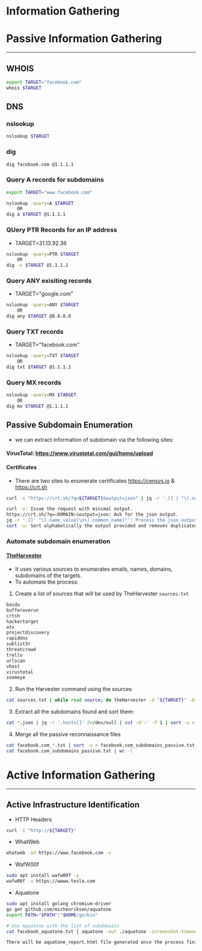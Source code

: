 # Information Gathering


# Passive Information Gathering
-----

## WHOIS
```bash
export TARGET="facebook.com"
whois $TARGET
```

## DNS
### nslookup
```bash
nslookup $TARGET

```

### dig
```bash
dig facebook.com @1.1.1.1
```

### Query A records for subdomains
```bash
export TARGET="www.facebook.com"

nslookup -query=A $TARGET 
	OR
dig a $TARGET @1.1.1.1
```

### QUery PTR Records for an IP address
- TARGET=31.13.92.36

```bash
nslookup -query=PTR $TARGET
	OR
dig -x $TARGET @1.1.1.1
```

### Query ANY exisiting records
- TARGET="google.com"

```bash
nslookup -query=ANY $TARGET
	OR
dig any $TARGET @8.8.8.8
```

### Query TXT records
- TARGET="facebook.com"
```bash
nslookup -query=TXT $TARGET
	OR
dig txt $TARGET @1.1.1.1
```

### Query MX records
```bash
nslookup -query=MX $TARGET
	OR
dig mx $TARGET @1.1.1.1
```

## Passive Subdomain Enumeration
- we can extract information of subdomain via the following sites:

#### VirusTotal: https://www.virustotal.com/gui/home/upload
#### Certificates
- There are two sites to enumerate certificates
https://censys.io
	&
https://crt.sh

```bash
curl -s "https://crt.sh/?q=${TARGET}&output=json" | jq -r '.[] | "\(.name_value)\n\(.common_name)"' | sort -u > "${TARGET}_crt.sh.txt"

curl -s: Issue the request with minimal output.
https://crt.sh/?q=<DOMAIN>&output=json: Ask for the json output.
jq -r '.[]' "\(.name_value)\n\(.common_name)"': Process the json output and print certificate's name value and common name one per line.
sort -u: Sort alphabetically the output provided and removes duplicates.
```

### Automate subdomain enumeration
#### [TheHarvester](https://github.com/laramies/theHarvester)
- It uses various sources to enumerates emails, names, domains, subdomains of the targets.
- To automate the process:
1. Create a list of sources that will be used by TheHarvester `sources.txt`
```bash
baidu
bufferoverun
crtsh
hackertarget
otx
projectdiscovery
rapiddns
sublist3r
threatcrowd
trello
urlscan
vhost
virustotal
zoomeye
```
2. Run the Harvester command using the sources
```bash
cat sources.txt | while read source; do theHarvester -d "${TARGET}" -b $source -f "${source}_${TARGET}";done
```

3. Extract all the subdomains found and sort them:
```bash
cat *.json | jq -r '.hosts[]' 2>/dev/null | cut -d':' -f 1 | sort -u > "${TARGET}_theHarvester.txt"
```

4. Merge all the passive reconnaissance files
```bash
cat facebook.com_*.txt | sort -u > facebook.com_subdomains_passive.txt
cat facebook.com_subdomains_passive.txt | wc -l
```


# Active Information Gathering
-----

## Active Infrastructure Identification

- HTTP Headers
```bash
curl -I "http://${TARGET}"
```

- WhatWeb
```bash
whatweb -a3 https://www.facebook.com -v
```

- WafW00f
```bash
sudo apt install wafw00f -y
wafw00f -v https://wwww.tesla.com
```

- Aquatone
```bash
sudo apt install golang chromium-driver
go get github.com/michenriksen/aquatone
export PATH="$PATH":"$HOME/go/bin"

# Use Aquatone with the list of subdomains
cat facebook_aquatone.txt | aquatone -out ./aquatone -screenshot-timeout 1000

There will be aquatone_report.html file generated once the process finishes.
```
